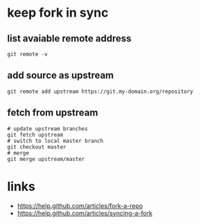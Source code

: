 # keep fork in sync

## list avaiable remote address


```shell
git remote -v
```

## add source as upstream

```shell
git remote add upstream https://git.my-domain.org/repository
```

## fetch from upstream

```shell
# update upstream branches
git fetch upstream
# switch to local master branch
git checkout master
# merge
git merge upstream/master
```

# links

* https://help.github.com/articles/fork-a-repo
* https://help.github.com/articles/syncing-a-fork
